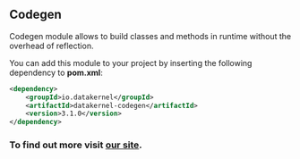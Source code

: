 ## Codegen

Codegen module allows to build classes and methods in runtime without the overhead of reflection.

You can add this module to your project by inserting the following dependency to **pom.xml**:
```xml
<dependency>
    <groupId>io.datakernel</groupId>
    <artifactId>datakernel-codegen</artifactId>
    <version>3.1.0</version>
</dependency>
```

### To find out more visit [our site](https://datakernel.io/docs/core/codegen.html).